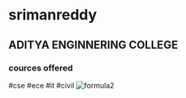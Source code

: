 # srimanreddy
## ADITYA ENGINNERING COLLEGE
### cources offered 
#cse
#ece
#it
#civil
![formula2](https://user-images.githubusercontent.com/84571244/142972624-69edb855-d96e-4a8f-bb74-304ddb5135f7.jpg)
